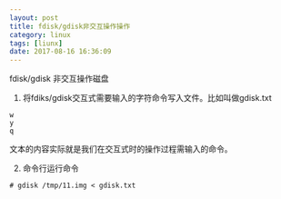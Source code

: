 ```yaml
---
layout: post
title: fdisk/gdisk非交互操作操作
category: linux
tags: [liunx]
date: 2017-08-16 16:36:09
---
```


fdisk/gdisk 非交互操作磁盘

1. 将fdiks/gdisk交互式需要输入的字符命令写入文件。比如叫做gdisk.txt
```
w
y
q
```
文本的内容实际就是我们在交互式时的操作过程需输入的命令。


2. 命令行运行命令
```
# gdisk /tmp/11.img < gdisk.txt
```
